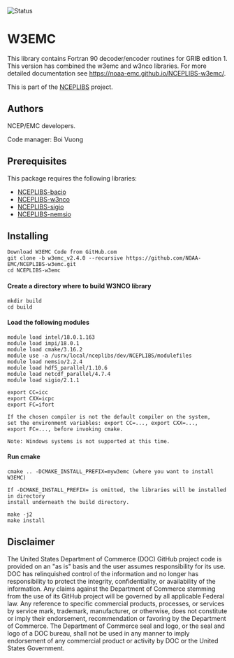 ![Status](https://github.com/NOAA-EMC/NCEPLIBS-sp/workflows/Build%20and%20Test/badge.svg)

# W3EMC

This library contains Fortran 90 decoder/encoder routines for GRIB
edition 1. This version has combined the w3emc and w3nco
libraries. For more detailed documentation see
https://noaa-emc.github.io/NCEPLIBS-w3emc/.

This is part of
the [NCEPLIBS](https://github.com/NOAA-EMC/NCEPLIBS) project.

## Authors

NCEP/EMC developers.

Code manager: Boi Vuong

## Prerequisites

This package requires the following libraries:
- [NCEPLIBS-bacio](https://github.com/NOAA-EMC/NCEPLIBS-bacio)
- [NCEPLIBS-w3nco](https://github.com/NOAA-EMC/NCEPLIBS-w3nco)
- [NCEPLIBS-sigio](https://github.com/NOAA-EMC/NCEPLIBS-sigio)
- [NCEPLIBS-nemsio](https://github.com/NOAA-EMC/NCEPLIBS-nemsio)

## Installing

```
Download W3EMC Code from GitHub.com
git clone -b w3emc_v2.4.0 --recursive https://github.com/NOAA-EMC/NCEPLIBS-w3emc.git
cd NCEPLIBS-w3emc
```
#### Create a directory where to build W3NCO library

```
mkdir build
cd build
```
#### Load the following modules 
```
module load intel/18.0.1.163
module load impi/18.0.1
module load cmake/3.16.2
module use -a /usrx/local/nceplibs/dev/NCEPLIBS/modulefiles
module load nemsio/2.2.4
module load hdf5_parallel/1.10.6
module load netcdf_parallel/4.7.4
module load sigio/2.1.1

export CC=icc
export CXX=icpc
export FC=ifort

If the chosen compiler is not the default compiler on the system,
set the environment variables: export CC=..., export CXX=..., 
export FC=..., before invoking cmake.

Note: Windows systems is not supported at this time.

```
#### Run cmake
```
cmake .. -DCMAKE_INSTALL_PREFIX=myw3emc (where you want to install W3EMC)

If -DCMAKE_INSTALL_PREFIX= is omitted, the libraries will be installed in directory 
install underneath the build directory.

make -j2
make install

```

## Disclaimer

The United States Department of Commerce (DOC) GitHub project code is
provided on an "as is" basis and the user assumes responsibility for
its use. DOC has relinquished control of the information and no longer
has responsibility to protect the integrity, confidentiality, or
availability of the information. Any claims against the Department of
Commerce stemming from the use of its GitHub project will be governed
by all applicable Federal law. Any reference to specific commercial
products, processes, or services by service mark, trademark,
manufacturer, or otherwise, does not constitute or imply their
endorsement, recommendation or favoring by the Department of
Commerce. The Department of Commerce seal and logo, or the seal and
logo of a DOC bureau, shall not be used in any manner to imply
endorsement of any commercial product or activity by DOC or the United
States Government.


